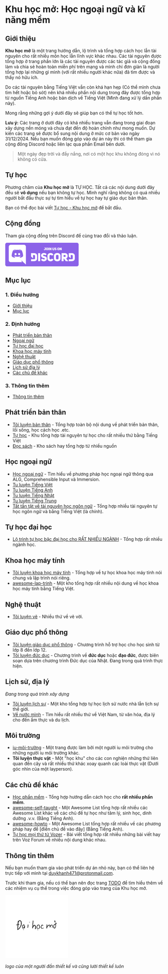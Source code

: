 # Khu học mở: Học ngoại ngữ và kĩ năng mềm

## Giới thiệu
**Khu học mở** là một trang hướng dẫn, lộ trình và tổng hợp cách học lẫn tài nguyên cho rất nhiều môn học lẫn lĩnh vực khác nhau. Các tài nguyên được tổng hợp ở trang phần lớn là các tài nguyên được các tác giả và cộng đồng làm và chia sẻ hoàn toàn miễn phí trên mạng và mình chỉ đơn giản là người tổng hợp lại những gì mình (với rất nhiều người khác nữa) đã tìm được và thấy nó hữu ích.

Do các tài nguyên bằng Tiếng Việt vẫn còn khá hạn hẹp (Có thể mình chưa tìm hết hoặc bỏ sót) nên khá nhiều phần nội dung trong đây được tổng hợp từ nguồn Tiếng Anh hoặc bản dịch về Tiếng Việt (Mình đang xử lý dần phần này).

Mong rằng những gợi ý dưới đây sẽ giúp bạn có thể tự học tốt hơn.

**Lưu ý:** Các trang ở dưới đây có khá nhiều trang vẫn đang trong giai đoạn xây dựng nền móng và chưa đạt đến độ hoàn chỉnh như mong muốn. Dự kiến các trang sẽ được bổ sung nội dung ở mức cơ bản vào ngày 31/12/2024. Nếu bạn muốn đóng góp vào dự án này thì có thể tham gia cộng đồng Discord hoặc liên lạc qua phần Email bên dưới.

> Một ngày đẹp trời và đầy nắng, nơi có một học khu không đóng vì nó không có cửa.

## Tự học
Phương châm của **Khu học mở** là TỰ HỌC. Tất cả các nội dung dưới đây đều sẽ **vô dụng** nếu bạn không tự học. Mình nghĩ rằng không có quá nhiều người bắt đầu thực sự tự tìm hiểu về tự học hay tự giáo dục bản thân.

Bạn có thể đọc bài viết [Tự học - Khu học mở](howto.md) để bắt đầu.

## Cộng đồng
Tham gia cộng đồng trên Discord để cùng trao đổi và thảo luận.

[![](banner.png)](https://discord.gg/ZyEn4TTyEM)


## Mục lục
### 1. Điều hướng
- [Giới thiệu](#giới-thiệu)
- [Mục lục](#mục-lục)

### 2. Định hướng
- [Phát triển bản thân](#phát-triển-bản-thân)
- [Ngoại ngữ](#học-ngoại-ngữ)
- [Tự học đại học](#tự-học-đại-học)
- [Khoa học máy tính](#khoa-học-máy-tính)
- [Nghệ thuật](#nghệ-thuật)
- [Giáo dục phổ thông](#giáo-dục-phổ-thông)
- [Lịch sử địa lý](#lịch-sử-địa-lý)
- [Các chủ đề khác](#các-chủ-đề-khác)

### 3. Thông tin thêm
- [Thông tin thêm](#thông-tin-thêm)

## Phát triển bản thân
- [Tôi luyện bản thân](./phat-trien/) - Tổng hợp toàn bộ nội dung về phát triển bản thân, lối sống, học cách học .etc.
- [Tự học](./awesome-tu-hoc/) - Khu tổng hợp tài nguyên tự học cho rất nhiều thứ bằng Tiếng Việt
- [Đọc sách](./awesome-doc-sach/) - Kho sách hay tổng hợp từ nhiều nguồn
 
## Học ngoại ngữ
- [Học ngoại ngữ](./ngoai-ngu/) - Tìm hiểu về phương pháp học ngoại ngữ thông qua ALG, Comprehensible Input và Immersion.
- [Tu luyện Tiếng Việt](./learn-vietnamese)
- [Tu luyện Tiếng Anh](./tieng-anh/) 
- [Tu luyện Tiếng Nhật](./tieng-nhat)
- [Tu luyện Tiếng Trung](./tieng-trung/)
- [Tất tần tật về tài nguyên học ngôn ngữ](./awesome-ngon-ngu/) - Tổng hợp nhiều tài nguyên tự học ngôn ngữ và bằng Tiếng Việt (là chính).

## Tự học đại học
- [Lộ trình tự học bậc đại học cho RẤT NHIỀU NGÀNH](./lo-trinh/) - Tổng hợp rất nhiều ngành học.

## Khoa học máy tính
- [Tôi luyện khoa học máy tính](./khoa-hoc-may-tinh/) - Tổng hợp về tự học khoa học máy tính nói chung và lập trình nói riêng.
- [awesome-lap-trinh](./awesome-lap-trinh/) - Một kho tổng hợp rất nhiều nội dung về học khoa học máy tính bằng Tiếng Việt.

## Nghệ thuật 
- [Tôi luyện vẽ](./ve/) - Nhiều thứ về vẽ vời.

## Giáo dục phổ thông
- [Tôi luyện giáo dục phổ thông](./pho-thong/) - Chương trình hỗ trợ học cho học sinh từ lớp 8 đến lớp 12.
- [Tôi luyện đức dục](./dao-duc/) - Chương trình về **đức dục** hoặc **đạo đức**, được biên soạn dựa trên chương trình Đức dục của Nhật. Đang trong quá trình thực hiện.

## Lịch sử, địa lý
_Đang trong quá trình xây dựng_

- [Tôi luyện lịch sự](./lich-su/) - Một kho tổng hợp tự học lịch sử nước nhà lẫn lịch sự thế giới. 
- [Về nước mình](./chac-la-viet-nam/) - Tìm hiểu rất nhiều thứ về Việt Nam, từ văn hóa, địa lý cho đến ẩm thực và du lịch.

## Môi trường
- [iu-môi-trường](./iu-moi-truong/) - Một trang được làm bởi một người iu môi trường cho những người iu môi trường khác.
- **Tôi luyện thực vật** - Một "học khu" cho các con nghiện những thứ liên quan đến cây và rất nhiều thứ khác xoay quanh các loài thực vật (Dưới góc nhìn của một layperson).

## Các chủ đề khác
- [Học phần mềm](./hoc-phan-mem/) - Tổng hợp hướng dẫn cách học cho **rất nhiều phần mềm**. 
- [awesome-self-taught](./awesome-self-taught/) - Một Awesome List tổng hợp rất nhiều các Awesome List khác về các chủ đề tự học như tâm lý, sinh học, dinh dưỡng .v.v. (Bằng Tiếng Anh).
- [awesome-howto](./awesome-howto) - Một Awesome List tổng hợp rất nhiều về các phương pháp hay để [điền chủ đề vào đây] (Bằng Tiếng Anh).
- [Tự học mọi thứ từ Vozer](https://voz.vn/t/tu-hoc-moi-thu-tu-vozer.957012/) - Bài viết tổng hợp rất nhiều những bài viết hay trên Voz Forum về nhiều nội dung khác nhau.

## Thông tin thêm
Nếu bạn muốn tham gia vào phát triển dự án nhỏ này, bạn có thể liên hệ trực tiếp với mình tại duykhanh471@protonmail.com.

Trước khi tham gia, nếu có thể bạn nên đọc trang [TODO](TODO.md) để tìm hiểu thêm về các nhiệm vụ cụ thể trong việc đóng góp vào trang của Khu học mở.

![Đây là vị trí để logo, mà vì bị lỗi logo nên đoạn chữ này sẽ được hiển thị thay thế](logo.png)

_logo của một người đần thiết kế và cũng lười thiết kế luôn_